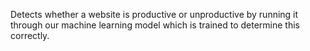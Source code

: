 Detects whether a website is productive or unproductive by running it through our machine learning model which is trained to determine this correctly.
